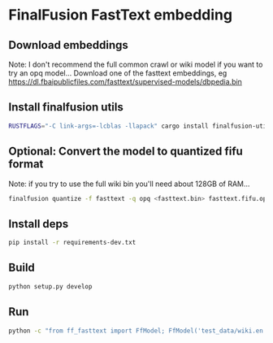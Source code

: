 # FinalFusion FastText embedding

## Download embeddings
Note: I don't recommend the full common crawl or wiki model if you want to try an opq model...
Download one of the fasttext embeddings, eg https://dl.fbaipublicfiles.com/fasttext/supervised-models/dbpedia.bin

## Install finalfusion utils

``` bash
RUSTFLAGS="-C link-args=-lcblas -llapack" cargo install finalfusion-utils --features=opq
```

## Optional: Convert the model to quantized fifu format

Note: if you try to use the full wiki bin you'll need about 128GB of RAM...

``` bash
finalfusion quantize -f fasttext -q opq <fasttext.bin> fasttext.fifu.opq
```

## Install deps

``` bash
pip install -r requirements-dev.txt
```

## Build

``` bash
python setup.py develop
```

## Run

```bash
python -c "from ff_fasttext import FfModel; FfModel('test_data/wiki.en.fifu').eval('Hello')"
```


